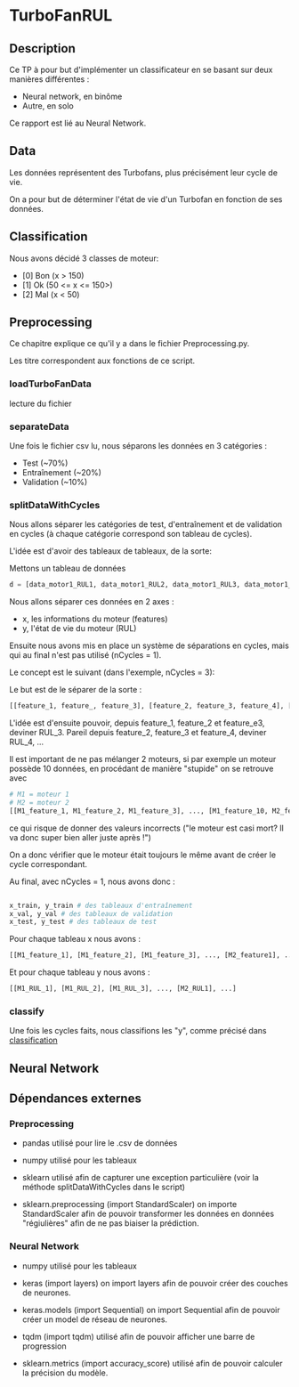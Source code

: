 # TurboFanRUL

## Description

Ce TP à pour but d'implémenter un classificateur en se basant sur deux manières différentes :
- Neural network, en binôme
- Autre, en solo

Ce rapport est lié au Neural Network.

## Data

Les données représentent des Turbofans, plus précisément leur cycle de vie.

On a pour but de déterminer l'état de vie d'un Turbofan en fonction de ses données.

## Classification

Nous avons décidé 3 classes de moteur:
- [0] Bon (x > 150)
- [1] Ok (50 <= x <= 150>)
- [2] Mal (x < 50)

## Preprocessing

Ce chapitre explique ce qu'il y a dans le fichier Preprocessing.py.

Les titre correspondent aux fonctions de ce script.

### loadTurboFanData

lecture du fichier

### separateData

Une fois le fichier csv lu, nous séparons les données en 3 catégories :
- Test (~70%)
- Entraînement (~20%)
- Validation (~10%)

### splitDataWithCycles

Nous allons séparer les catégories de test, d'entraînement et de validation en cycles (à chaque catégorie correspond son tableau de cycles).

L'idée est d'avoir des tableaux de tableaux, de la sorte:

Mettons un tableau de données

```python
d = [data_motor1_RUL1, data_motor1_RUL2, data_motor1_RUL3, data_motor1_RUL4, data_motor1_RUL5, ..., data_motor2_RUL1, ...]
```

Nous allons séparer ces données en 2 axes :
- x, les informations du moteur (features)
- y, l'état de vie du moteur (RUL)

Ensuite nous avons mis en place un système de séparations en cycles, mais qui au final n'est pas utilisé (nCycles = 1).

Le concept est le suivant (dans l'exemple, nCycles = 3):

Le but est de le séparer de la sorte :

```python
[[feature_1, feature_, feature_3], [feature_2, feature_3, feature_4], [feature_3, feature_4, feature_5], ...]
```

L'idée est d'ensuite pouvoir, depuis feature_1, feature_2 et feature_e3, deviner RUL_3. Pareil depuis feature_2, feature_3 et feature_4, deviner RUL_4, ...

Il est important de ne pas mélanger 2 moteurs, si par exemple un moteur possède 10 données, en procédant de manière "stupide" on se retrouve avec

```python
# M1 = moteur 1
# M2 = moteur 2
[[M1_feature_1, M1_feature_2, M1_feature_3], ..., [M1_feature_10, M2_feature_1, M2_feature_2], [M2_feature_3, M2_feature_4, M2_feature_5], ...]
```

ce qui risque de donner des valeurs incorrects ("le moteur est casi mort? Il va donc super bien aller juste après !")

On a donc vérifier que le moteur était toujours le même avant de créer le cycle correspondant.


Au final, avec nCycles = 1, nous avons donc :

```python

x_train, y_train # des tableaux d'entraînement
x_val, y_val # des tableaux de validation
x_test, y_test # des tableaux de test
```

Pour chaque tableau x nous avons :

```python
[[M1_feature_1], [M1_feature_2], [M1_feature_3], ..., [M2_feature1], ...]
```

Et pour chaque tableau y nous avons :

```python
[[M1_RUL_1], [M1_RUL_2], [M1_RUL_3], ..., [M2_RUL1], ...]
```

### classify

Une fois les cycles faits, nous classifions les "y", comme précisé dans [classification](#classification)


## Neural Network

## Dépendances externes

### Preprocessing

- pandas
  utilisé pour lire le .csv de données

- numpy
  utilisé pour les tableaux

- sklearn
  utilisé afin de capturer une exception particulière (voir la méthode splitDataWithCycles dans le script)

- sklearn.preprocessing (import StandardScaler)
  on importe StandardScaler afin de pouvoir transformer les données en données "régiulières" afin de ne pas biaiser la prédiction.

### Neural Network

- numpy
  utilisé pour les tableaux

- keras (import layers)
  on import layers afin de pouvoir créer des couches de neurones.

- keras.models (import Sequential)
  on import Sequential afin de pouvoir créer un model de réseau de neurones.

- tqdm (import tqdm)
  utilisé afin de pouvoir afficher une barre de progression

- sklearn.metrics (import accuracy_score)
  utilisé afin de pouvoir calculer la précision du modèle.